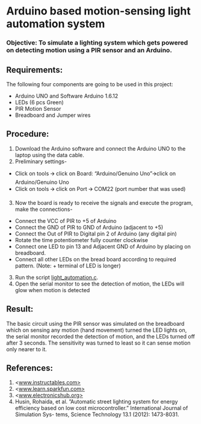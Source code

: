 # Arduino based motion-sensing light automation system
### Objective: To simulate a lighting system which gets powered on detecting motion using a PIR sensor and an Arduino. 

## Requirements:
The following four components are going to be used in this project: 
* Arduino UNO and Software Arduino 1.6.12 
* LEDs (6 pcs Green) 
* PIR Motion Sensor 
* Breadboard and Jumper wires

## Procedure:
1. Download the Arduino software and connect the Arduino UNO to the laptop using the data cable.
2. Preliminary settings-
  * Click on tools 🡪 click on Board: “Arduino/Genuino Uno”🡪click on Arduino/Genuino Uno
  * Click on tools 🡪 click on Port 🡪 COM22 (port number that was used)
3. Now the board is ready to receive the signals and execute the program, make the connections-
  * Connect the VCC of PIR to +5 of Arduino
  * Connect the GND of PIR to GND of Arduino (adjacent to +5)
  * Connect the Out of PIR to Digital pin 2 of Arduino (any digital pin)
  * Rotate the time potentiometer fully counter clockwise 
  * Connect one LED to pin 13 and Adjacent GND of Arduino by placing on breadboard.
  * Connect all other LEDs on the bread board according to required pattern. (Note: + terminal of LED is longer)
3. Run the script [light_automation.c](https://github.com/roshni-b/Light-Automation/blob/master/light_automation.c "Script").
4. Open the serial monitor to see the detection of motion, the LEDs will glow when motion is detected

## Result: 
The basic circuit using the PIR sensor was simulated on the breadboard which on sensing any motion (hand movement) turned the LED lights on, the serial monitor recorded the detection of motion, and the LEDs turned off after 3 seconds. The sensitivity was turned to least so it can sense motion only nearer to it.

## References:
1. <www.instructables.com>
2. <www.learn.sparkfun.com>
3. <www.electronicshub.org> 
4. Husin, Rohaida, et al. ”Automatic street lighting system for energy efficiency based on low cost microcontroller.” International Journal of Simulation Sys- tems, Science Technology 13.1 (2012): 1473-8031.
